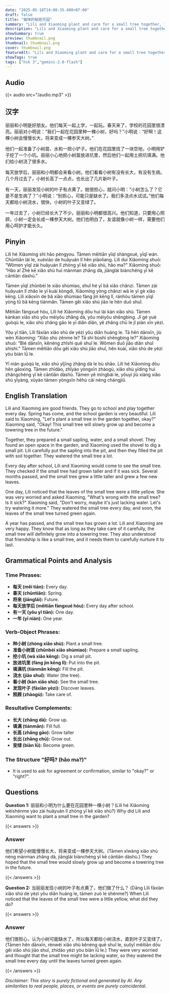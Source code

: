 ```yaml
---
date: "2025-05-18T14:00:35.408+07:00"
draft: false
title: "猫咪的秘密花园"
summary: "Lili and Xiaoming plant and care for a small tree together, learning the importance of nurturing both nature and their friendship."
description: "Lili and Xiaoming plant and care for a small tree together, learning the importance of nurturing both nature and their friendship."
showSummary: true
preview: thumbnail.png
thumbnail: thumbnail.png
cover: thumbnail.png
featureAlt: "Lili and Xiaoming plant and care for a small tree together, learning the importance of nurturing both nature and their friendship."
showTags: true
tags: ["hsk 3","gemini-2.0-flash"]
---
```


## Audio
{{< audio src="/audio.mp3" >}}

## 汉字

丽丽和小明是好朋友。他们每天一起上学，一起玩。春天来了，学校的花园里很漂亮。丽丽对小明说：“我们一起在花园里种一棵小树，好吗？”小明说：“好啊！这棵小树会慢慢长大，将来变成一棵参天大树。”

他们一起准备了小树苗、水和一把小铲子。他们在花园里找了一块空地，小明用铲子挖了一个小坑。丽丽小心地把小树苗放进坑里，然后他们一起用土把坑填满。他们给小树浇了很多水。

每天放学后，丽丽和小明都会来看小树。他们看看小树有没有长大，有没有生病。几个月过去了，小树长高了一点点，也长出了几片新叶子。

有一天，丽丽发现小树的叶子有点黄了。她很担心，就问小明：“小树怎么了？它是不是生病了？”小明说：“别担心，可能只是缺水了。我们多浇点水试试。”他们每天都给小树浇水，很快，小树的叶子又变绿了。

一年过去了，小树已经长大了不少。丽丽和小明都很高兴。他们知道，只要用心照顾，小树一定会长成一棵参天大树。他们也明白了，友谊就像小树一样，需要他们用心呵护才能长久。

## Pinyin

Lìlì hé Xiǎomíng shì hǎo péngyou. Tāmen měitiān yīqǐ shàngxué, yīqǐ wán. Chūntiān lái le, xuéxiào de huāyuán lǐ hěn piàoliang. Lìlì duì Xiǎomíng shuō: “Wǒmen yīqǐ zài huāyuán lǐ zhòng yī kē xiǎo shù, hǎo ma?” Xiǎomíng shuō: “Hǎo a! Zhè kē xiǎo shù huì mànman zhǎng dà, jiānglái biànchéng yī kē cāntiān dàshù.”

Tāmen yīqǐ zhǔnbèi le xiǎo shùmiao, shuǐ hé yī bǎ xiǎo chǎnzi. Tāmen zài huāyuán lǐ zhǎo le yī kuài kòngdì, Xiǎomíng yòng chǎnzi wā le yī gè xiǎo kēng. Lìlì xiǎoxīn de bǎ xiǎo shùmiao fàng jìn kēng lǐ, ránhòu tāmen yīqǐ yòng tǔ bǎ kēng tiánmǎn. Tāmen gěi xiǎo shù jiāo le hěn duō shuǐ.

Měitiān fàngxué hòu, Lìlì hé Xiǎomíng dōu huì lái kàn xiǎo shù. Tāmen kànkan xiǎo shù yǒu méiyǒu zhǎng dà, yǒu méiyǒu shēngbìng. Jǐ gè yuè guòqù le, xiǎo shù zhǎng gāo le yī diǎn diǎn, yě zhǎng chū le jǐ piàn xīn yèzi.

Yǒu yī tiān, Lìlì fāxiàn xiǎo shù de yèzi yǒu diǎn huáng le. Tā hěn dānxīn, jiù wèn Xiǎomíng: “Xiǎo shù zěnme le? Tā shì bùshì shēngbìng le?” Xiǎomíng shuō: “Bié dānxīn, kěnéng zhǐshì quē shuǐ le. Wǒmen duō jiāo diǎn shuǐ shìshì.” Tāmen měitiān dōu gěi xiǎo shù jiāo shuǐ, hěn kuài, xiǎo shù de yèzi yòu biàn lǜ le.

Yī nián guòqù le, xiǎo shù yǐjīng zhǎng dà le bù shǎo. Lìlì hé Xiǎomíng dōu hěn gāoxìng. Tāmen zhīdào, zhǐyào yòngxīn zhàogù, xiǎo shù yīdìng huì zhǎngchéng yī kē cāntiān dàshù. Tāmen yě míngbái le, yǒuyì jiù xiàng xiǎo shù yīyàng, xūyào tāmen yòngxīn hēhù cái néng chángjiǔ.

## English Translation

Lili and Xiaoming are good friends. They go to school and play together every day. Spring has come, and the school garden is very beautiful. Lili said to Xiaoming, "Let's plant a small tree in the garden together, okay?" Xiaoming said, "Okay! This small tree will slowly grow up and become a towering tree in the future."

Together, they prepared a small sapling, water, and a small shovel. They found an open space in the garden, and Xiaoming used the shovel to dig a small pit. Lili carefully put the sapling into the pit, and then they filled the pit with soil together. They watered the small tree a lot.

Every day after school, Lili and Xiaoming would come to see the small tree. They checked if the small tree had grown taller and if it was sick. Several months passed, and the small tree grew a little taller and grew a few new leaves.

One day, Lili noticed that the leaves of the small tree were a little yellow. She was very worried and asked Xiaoming, "What's wrong with the small tree? Is it sick?" Xiaoming said, "Don't worry, maybe it's just lacking water. Let's try watering it more." They watered the small tree every day, and soon, the leaves of the small tree turned green again.

A year has passed, and the small tree has grown a lot. Lili and Xiaoming are very happy. They know that as long as they take care of it carefully, the small tree will definitely grow into a towering tree. They also understood that friendship is like a small tree, and it needs them to carefully nurture it to last.

## Grammatical Points and Analysis

### Time Phrases:

-   **每天 (měi tiān):** Every day.
-   **春天 (chūntiān):** Spring.
-   **将来 (jiānglái):** Future.
-   **每天放学后 (měitiān fàngxué hòu):** Every day after school.
-   **有一天 (yǒu yī tiān):** One day.
-   **一年 (yī nián):** One year.

### Verb-Object Phrases:

-   **种小树 (zhòng xiǎo shù):** Plant a small tree.
-   **准备小树苗 (zhǔnbèi xiǎo shùmiao):** Prepare a small sapling.
-   **挖小坑 (wā xiǎo kēng):** Dig a small pit.
-   **放进坑里 (fàng jìn kēng lǐ):** Put into the pit.
-   **填满坑 (tiánmǎn kēng):** Fill the pit.
-   **浇水 (jiāo shuǐ):** Water (the tree).
-   **看小树 (kàn xiǎo shù):** See the small tree.
-   **发现叶子 (fāxiàn yèzi):** Discover leaves.
-   **照顾 (zhàogù):** Take care of.

### Resultative Complements:

-   **长大 (zhǎng dà):** Grow up.
-   **填满 (tiánmǎn):** Fill full.
-   **长高 (zhǎng gāo):** Grow taller
-   **长出 (zhǎng chū):** Grow out.
-   **变绿 (biàn lǜ):** Become green.

### The Structure "好吗? (hǎo ma?)"

- It is used to ask for agreement or confirmation, similar to "okay?" or "right?".

## Questions

**Question 1:** 丽丽和小明为什么要在花园里种一棵小树？(Lìlì hé Xiǎomíng wèishénme yào zài huāyuán lǐ zhòng yī kē xiǎo shù?) Why did Lili and Xiaoming want to plant a small tree in the garden?

{{< answers >}}

### Answer

他们希望小树能慢慢长大，将来变成一棵参天大树。(Tāmen xīwàng xiǎo shù néng mànman zhǎng dà, jiānglái biànchéng yī kē cāntiān dàshù.) They hoped that the small tree would slowly grow up and become a towering tree in the future.

{{< /answers >}}

**Question 2:** 当丽丽发现小树的叶子有点黄了，他们做了什么？ (Dāng Lìlì fāxiàn xiǎo shù de yèzi yǒu diǎn huáng le, tāmen zuò le shénme?) When Lili noticed that the leaves of the small tree were a little yellow, what did they do?

{{< answers >}}

### Answer

他们很担心，认为小树可能缺水了，所以每天都给小树浇水，直到叶子又变绿了。(Tāmen hěn dānxīn, rènwéi xiǎo shù kěnéng quē shuǐ le, suǒyǐ měitiān dōu gěi xiǎo shù jiāo shuǐ, zhídào yèzi yòu biàn lǜ le.) They were very worried and thought that the small tree might be lacking water, so they watered the small tree every day until the leaves turned green again.

{{< /answers >}}


*Disclaimer: This story is purely fictional and generated by AI. Any similarities to real people, places, or events are purely coincidental.*